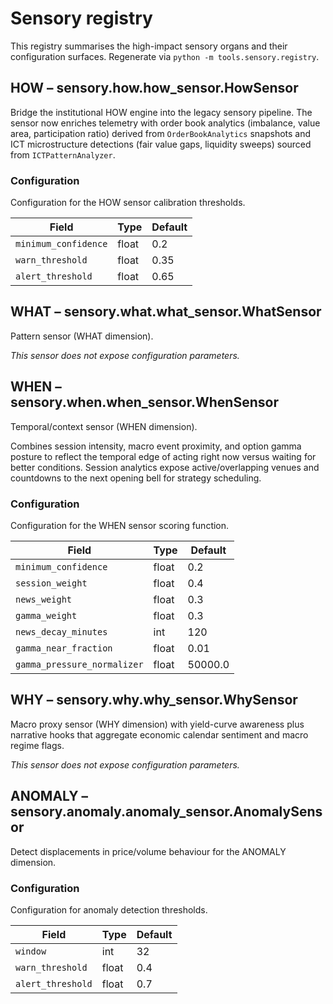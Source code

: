 # Sensory registry

This registry summarises the high-impact sensory organs and their
configuration surfaces. Regenerate via `python -m tools.sensory.registry`.

## HOW – sensory.how.how_sensor.HowSensor

Bridge the institutional HOW engine into the legacy sensory pipeline. The
sensor now enriches telemetry with order book analytics (imbalance, value
area, participation ratio) derived from `OrderBookAnalytics` snapshots and
ICT microstructure detections (fair value gaps, liquidity sweeps) sourced from
`ICTPatternAnalyzer`.

### Configuration

Configuration for the HOW sensor calibration thresholds.

| Field | Type | Default |
| --- | --- | --- |
| `minimum_confidence` | float | 0.2 |
| `warn_threshold` | float | 0.35 |
| `alert_threshold` | float | 0.65 |

## WHAT – sensory.what.what_sensor.WhatSensor

Pattern sensor (WHAT dimension).

*This sensor does not expose configuration parameters.*

## WHEN – sensory.when.when_sensor.WhenSensor

Temporal/context sensor (WHEN dimension).

Combines session intensity, macro event proximity, and option gamma posture to
reflect the temporal edge of acting right now versus waiting for better
conditions. Session analytics expose active/overlapping venues and countdowns
to the next opening bell for strategy scheduling.

### Configuration

Configuration for the WHEN sensor scoring function.

| Field | Type | Default |
| --- | --- | --- |
| `minimum_confidence` | float | 0.2 |
| `session_weight` | float | 0.4 |
| `news_weight` | float | 0.3 |
| `gamma_weight` | float | 0.3 |
| `news_decay_minutes` | int | 120 |
| `gamma_near_fraction` | float | 0.01 |
| `gamma_pressure_normalizer` | float | 50000.0 |

## WHY – sensory.why.why_sensor.WhySensor

Macro proxy sensor (WHY dimension) with yield-curve awareness plus narrative
hooks that aggregate economic calendar sentiment and macro regime flags.

*This sensor does not expose configuration parameters.*

## ANOMALY – sensory.anomaly.anomaly_sensor.AnomalySensor

Detect displacements in price/volume behaviour for the ANOMALY dimension.

### Configuration

Configuration for anomaly detection thresholds.

| Field | Type | Default |
| --- | --- | --- |
| `window` | int | 32 |
| `warn_threshold` | float | 0.4 |
| `alert_threshold` | float | 0.7 |
